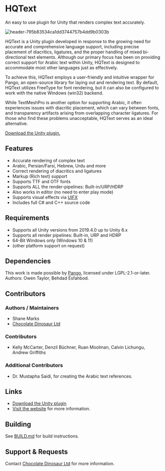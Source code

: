 # HQText
An easy to use plugin for Unity that renders complex text accurately.

![header-795b83534ca1dd3744757b4dd9b0303b](https://github.com/user-attachments/assets/4c28aa57-9e9e-49a3-b31f-94bdb38ffef4)

HQText is a Unity plugin developed in response to the growing need for accurate and comprehensive language support, including precise placement of diacritics, ligatures, and the proper handling of mixed bi-directional text elements. Although our primary focus has been on providing correct support for Arabic text within Unity, HQText is designed to accommodate most other languages just as effectively.

To achieve this, HQText employs a user-friendly and intuitive wrapper for Pango, an open-source library for laying out and rendering text. By default, HQText utilizes FreeType for font rendering, but it can also be configured to work with the native Windows (win32) backend.

While TextMeshPro is another option for supporting Arabic, it often experiences issues with diacritic placement, which can vary between fonts, and transparency artifacts arising from overlapping character ligatures. For those who find these problems unacceptable, HQText serves as an ideal alternative.

[Download the Unity plugin.](https://github.com/Chocolate-Dinosaur/HQText/releases)

## Features
- Accurate rendering of complex text
- Arabic, Persian/Farsi, Hebrew, Urdu and more
- Correct rendering of diacritics and ligatures
- Markup (Rich text) support
- Supports TTF and OTF fonts
- Supports ALL the render-pipelines: Built-in/URP/HDRP
- Also works in editor (no need to enter play mode)
- Supports visual effects via [UIFX](https://www.chocdino.com/products/uifx/bundle/about/)
- Includes full C# and C++ source code

## Requirements
- Supports all Unity versions from 2019.4.0 up to Unity 6.x
- Supports all render pipelines: Built-in, URP and HDRP
- 64-Bit Windows only (Windows 10 & 11)
- (other platform support on request)

## Dependencies
This work is made possible by [Pango](https://docs.gtk.org/Pango/), licensed under LGPL-2.1-or-later. Authors:  Owen Taylor, Behdad Esfahbod.

## Contributors

### Authors / Maintainers
- Shane Marks
- [Chocolate Dinosaur Ltd](https://www.chocdino.com/products/hqtext/about/)

### Contributors
- Kelly McCarter, Denzil Büchner, Ruan Moolman, Calvin Lichungu, Andrew Griffiths

### Additional Contributors
- Dr. Mustapha Saidi, for creating the Arabic text references.

## Links
- [Download the Unity plugin](https://github.com/Chocolate-Dinosaur/HQText/releases)
- [Visit the website](https://www.chocdino.com/products/hqtext/about/) for more information.

## Building

See [BUILD.md](BUILD.md) for build instructions.

## Support & Requests
Contact [Chocolate Dinosaur Ltd](https://www.chocdino.com/contact/) for more information.
